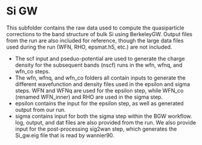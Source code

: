 # Si GW 
This subfolder contains the raw data used to compute the quasiparticle corrections to the band structure of bulk Si using BerkeleyGW. Output files from the run are also included for reference, though the large data files used during the run (WFN, RHO, epsmat.h5, etc.) are not included.  

- The scf input and pseduo-potential are used to generate the charge density for the subsequent bands (nscf) runs in the wfn, wfnq, and wfn\_co steps.
- The wfn, wfnq, and wfn\_co folders all contain inputs to generate the different wavefunction and density files used in the epsilon and sigma steps. WFN and WFNq are used for the epsilon step, while WFN\_co (renamed WFN\_inner) and RHO are used in the sigma step. 
- epsilon contains the input for the epsilon step, as well as generated output from our run. 
- sigma contains input for both the sigma step within the BGW workflow. log, output, and dat files are also provided from the run. We also provide input for the post-processing sig2wan step, which generates the Si\_gw.eig file that is read by wannier90.
